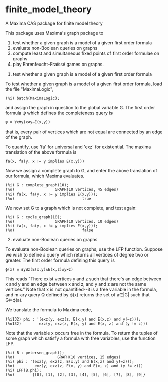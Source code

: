 # finite_model_theory
A Maxima CAS package for finite model theory

This package uses Maxima's graph package to 
1) test whether a given graph is a model of a given first order formula
2) evaluate non-Boolean queries on graphs
3) compute least and simultaneous fixed points of first order formulae on graphs
4) play Ehrenfeucht–Fraïssé games on graphs.

1. test whether a given graph is a model of a given first order formula

To test whether a given graph is a model of a given first order formula, load the file "MaximaLogic",

  	(%i) batch(MaximaLogic);

and assign the graph in question to the global variable G.  The first order formula ψ which defines the completeness query is

  	ψ ≡ ∀x∀y(x≠y→E(x,y))

that is, every pair of vertices which are not equal are connected by an edge of the graph.

To quantify, use 'fa' for universal and 'exz' for existential.  The maxima translation of the above formula is

  	fa(x, fa(y, x != y implies E(x,y)))

Now we assign a complete graph to G, and enter the above translation of our formula, which Maxima evaluates.

  	(%i) G : complete_graph(10);
  	(%o)                  GRAPH(10 vertices, 45 edges)
  	(%i) fa(x, fa(y, x != y implies E(x,y)));
  	(%o)                              true

We now set G to a graph which is not complete, and test again:

  	(%i) G : cycle_graph(10);
  	(%o)                  GRAPH(10 vertices, 10 edges)
  	(%i) fa(x, fa(y, x != y implies E(x,y)));
  	(%o)                              false

2) evaluate non-Boolean queries on graphs

To evaluate non-Boolean queries on graphs, use the LFP function.   Suppose we wish to define a query which returns all vertices of degree two or greater.  The first order formula defining this query is

    ϕ(x) ≡ ∃y∃z(E(x,y)∧E(x,z)∧y≠z)

This reads "There exist vertices y and z such that there's an edge between x and y and an edge between x and z, and y and z are not the same vertices."  Note that x is not quantified--it is a free variable in the formula, and m-ary query  Q defined by ϕ(x) returns the set of a∈|G| such that G⊨ϕ(a). 

We translate the formula to Maxima code,

  	(%i132) phi : '(exz(y, exz(z, E(x,y) and E(x,z) and y!=z)));
  	(%o132)        exz(y, exz(z, E(x, y) and E(x, z) and (y != z)))

Note that the variable x occurs free in the formula.  To return the tuples of some graph which satisfy a formula with free variables, use the function LFP.

    (%i) B : petersen_graph();
    (%o)                   GRAPH(10 vertices, 15 edges)
    (%i) phi : '(exz(y, exz(z, E(x,y) and E(x,z) and y!=z)));
    (%o)         exz(y, exz(z, E(x, y) and E(x, z) and (y != z)))
    (%i) LFP(B,phi);
    (%o)        {[0], [1], [2], [3], [4], [5], [6], [7], [8], [9]}
